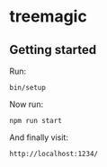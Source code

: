 # treemagic

## Getting started

Run:

    bin/setup

Now run:

    npm run start

And finally visit:

    http://localhost:1234/
